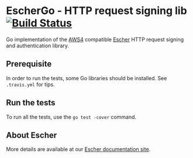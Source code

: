 EscherGo - HTTP request signing lib [![Build Status](https://travis-ci.org/emartech/escher-go.svg?branch=master)](https://travis-ci.org/emartech/escher-go)
===================================

Go implementation of the [AWS4](http://docs.aws.amazon.com/general/latest/gr/sigv4_signing.html) compatible [Escher](https://github.com/emartech/escher) HTTP request signing and authentication library.

Prerequisite
------------

In order to run the tests, some Go libraries should be installed. See `.travis.yml` for tips.

Run the tests
-------------

To run all the tests, use the `go test -cover` command.

About Escher
------------

More details are available at our [Escher documentation site](http://escherauth.io/).
